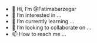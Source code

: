 - 👋 Hi, I’m @Fatimabarzegar
- 👀 I’m interested in ...
- 🌱 I’m currently learning ...
- 💞️ I’m looking to collaborate on ...
- 📫 How to reach me ...

<!---
Fatimabarzegar/Fatimabarzegar is a ✨ special ✨ repository because its `README.md` (this file) appears on your GitHub profile.
You can click the Preview link to take a look at your changes.
--->
